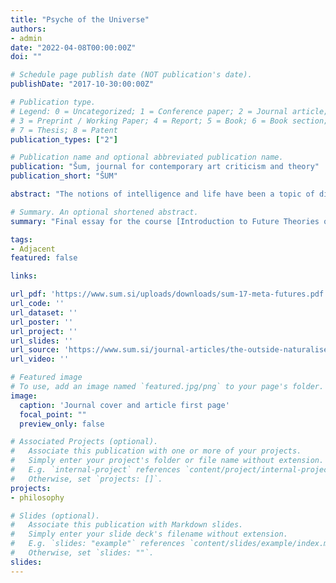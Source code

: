 ```yaml
---
title: "Psyche of the Universe"
authors:
- admin
date: "2022-04-08T00:00:00Z"
doi: ""

# Schedule page publish date (NOT publication's date).
publishDate: "2017-10-30:00:00Z"

# Publication type.
# Legend: 0 = Uncategorized; 1 = Conference paper; 2 = Journal article;
# 3 = Preprint / Working Paper; 4 = Report; 5 = Book; 6 = Book section;
# 7 = Thesis; 8 = Patent
publication_types: ["2"]

# Publication name and optional abbreviated publication name.
publication: "Šum, journal for contemporary art criticism and theory"
publication_short: "ŠUM"

abstract: "The notions of intelligence and life have been a topic of discussion since the beginning of humanity. Despite the progress made, to this day both concepts remain very much ill-defined, therefore one may think that it is a mistake to try and define intelligence in terms of life. The point of this essay is to argue otherwise, and by considering one key element that I think life exemplifies, I’ll attempt to convince you that life and intelligence share a common structure. Some of the traits of life that can be used to study intelligence include evolutionary transitions, adaptive fitness landscapes, speciation, life/death, and evolutionary novelty. In this essay, I will only consider one of these traits and focus on the idea of intelligence as a tool to generate evolutionary novelty."

# Summary. An optional shortened abstract.
summary: "Final essay for the course [Introduction to Future Theories of Intelligence](https://thenewcentre.org/seminars/introduction-future-theories-intelligence/)"

tags:
- Adjacent
featured: false

links:

url_pdf: 'https://www.sum.si/uploads/downloads/sum-17-meta-futures.pdf'
url_code: '' 
url_dataset: ''
url_poster: ''
url_project: ''
url_slides: ''
url_source: 'https://www.sum.si/journal-articles/the-outside-naturalised'
url_video: ''

# Featured image
# To use, add an image named `featured.jpg/png` to your page's folder. 
image:
  caption: 'Journal cover and article first page'
  focal_point: ""
  preview_only: false

# Associated Projects (optional).
#   Associate this publication with one or more of your projects.
#   Simply enter your project's folder or file name without extension.
#   E.g. `internal-project` references `content/project/internal-project/index.md`.
#   Otherwise, set `projects: []`.
projects:
- philosophy

# Slides (optional).
#   Associate this publication with Markdown slides.
#   Simply enter your slide deck's filename without extension.
#   E.g. `slides: "example"` references `content/slides/example/index.md`.
#   Otherwise, set `slides: ""`.
slides:
---
```

